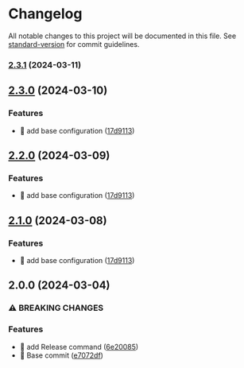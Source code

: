 # Changelog

All notable changes to this project will be documented in this file. See [standard-version](https://github.com/conventional-changelog/standard-version) for commit guidelines.

### [2.3.1](https://github.com/zeroexu/hexa-product/compare/v2.3.0...v2.3.1) (2024-03-11)

## [2.3.0](https://github.com/zeroexu/hexa-product/compare/v2.0.0...v2.3.0) (2024-03-10)


### Features

* 🎸 add base configuration ([17d9113](https://github.com/zeroexu/hexa-product/commit/17d9113a9d065950b23a8a1167bba76571e2be8f))

## [2.2.0](https://github.com/zeroexu/hexa-product/compare/v2.0.0...v2.2.0) (2024-03-09)


### Features

* 🎸 add base configuration ([17d9113](https://github.com/zeroexu/hexa-product/commit/17d9113a9d065950b23a8a1167bba76571e2be8f))

## [2.1.0](https://github.com/zeroexu/hexa-product/compare/v2.0.0...v2.1.0) (2024-03-08)


### Features

* 🎸 add base configuration ([17d9113](https://github.com/zeroexu/hexa-product/commit/17d9113a9d065950b23a8a1167bba76571e2be8f))

## 2.0.0 (2024-03-04)


### ⚠ BREAKING CHANGES

### Features

* 🎸 add Release command ([6e20085](https://github.com/zeroexu/hexa-product/commit/6e200853addb1a8609a4dc8952c28900f38fa380))
* 🎸 Base commit ([e7072df](https://github.com/zeroexu/hexa-product/commit/e7072df410e5f321443dc0a579a4dbc1f4f14e02))
